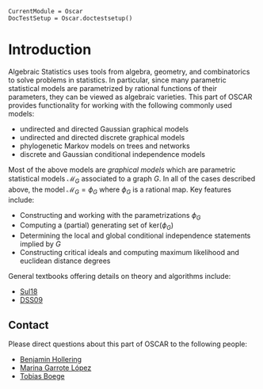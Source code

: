 ```@meta
CurrentModule = Oscar
DocTestSetup = Oscar.doctestsetup()
```

# Introduction

Algebraic Statistics uses tools from algebra, geometry, and combinatorics to solve problems in statistics. In particular, since many parametric statistical models are parametrized by rational functions of their parameters, they can be viewed as algebraic varieties. This part of OSCAR provides functionality for working with the following commonly used models:

- undirected and directed Gaussian graphical models
- undirected and directed discrete graphical models
- phylogenetic Markov models on trees and networks 
- discrete and Gaussian conditional independence models

Most of the above models are *graphical models* which are parametric statistical models $\mathcal{M}_G$ associated to a graph $G$. In all of the cases described above, the model $\mathcal{M}_G = \phi_{G}$ where $\phi_G$ is a rational map. Key features include:

- Constructing and working with the parametrizations $\phi_G$
- Computing a (partial) generating set of $\text{ker}(\phi_G)$
- Determining the local and global conditional independence statements implied by $G$
- Constructing critical ideals and computing maximum likelihood and euclidean distance degrees



General textbooks offering details on theory and algorithms include:

- [Sul18](@cite)
- [DSS09](@cite)


## Contact

Please direct questions about this part of OSCAR to the following people:
- [Benjamin Hollering](https://sites.google.com/view/benhollering)
- [Marina Garrote López](https://sites.google.com/view/marinagarrotelopez)
- [Tobias Boege](https://taboege.de/)
